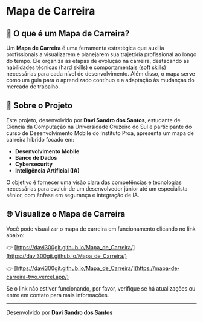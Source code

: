 # Mapa de Carreira

## 📌 O que é um Mapa de Carreira?

Um **Mapa de Carreira** é uma ferramenta estratégica que auxilia profissionais a visualizarem e planejarem sua trajetória profissional ao longo do tempo. Ele organiza as etapas de evolução na carreira, destacando as habilidades técnicas (hard skills) e comportamentais (soft skills) necessárias para cada nível de desenvolvimento. Além disso, o mapa serve como um guia para o aprendizado contínuo e a adaptação às mudanças do mercado de trabalho.

## 🚀 Sobre o Projeto

Este projeto, desenvolvido por **Davi Sandro dos Santos**, estudante de Ciência da Computação na Universidade Cruzeiro do Sul e participante do curso de Desenvolvimento Mobile do Instituto Proa, apresenta um mapa de carreira híbrido focado em:

- **Desenvolvimento Mobile**
- **Banco de Dados**
- **Cybersecurity**
- **Inteligência Artificial (IA)**

O objetivo é fornecer uma visão clara das competências e tecnologias necessárias para evoluir de um desenvolvedor júnior até um especialista sênior, com ênfase em segurança e integração de IA.

## 🌐 Visualize o Mapa de Carreira

Você pode visualizar o mapa de carreira em funcionamento clicando no link abaixo:

👉 [https://davi300git.github.io/Mapa_de_Carreira/](https://davi300git.github.io/Mapa_de_Carreira/)

👉 [https://davi300git.github.io/Mapa_de_Carreira/](https://mapa-de-carreira-two.vercel.app/)

Se o link não estiver funcionando, por favor, verifique se há atualizações ou entre em contato para mais informações.

---

Desenvolvido por **Davi Sandro dos Santos**

